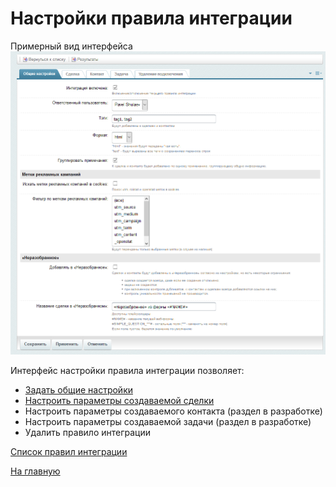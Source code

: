 # Настройки правила интеграции

Примерный вид интерфейса
![Общие настройки](./update/rs1.png)

Интерфейс настройки правила интеграции позволяет:
* [Задать общие настройки](./update/common.md)
* [Настроить параметры создаваемой сделки](./update/lead.md)
* Настроить параметры создаваемого контакта (раздел в разработке)
* Настроить параметры создаваемой задачи (раздел в разработке)
* Удалить правило интеграции

[Список правил интеграции](../rules.md)

[На главную](../README.MD)